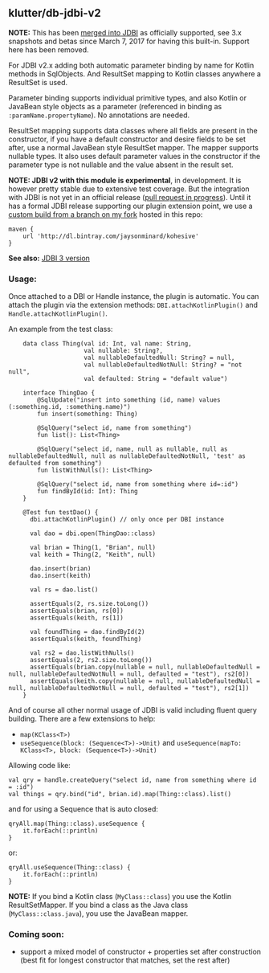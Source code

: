## klutter/db-jdbi-v2

**NOTE:** This has been [merged into JDBI](https://github.com/jdbi/jdbi) as officially supported, see 3.x snapshots and betas since March 7, 2017 for having this built-in.  Support here has been removed.

For JDBI v2.x adding both automatic parameter binding by name for Kotlin methods in SqlObjects.  And
ResultSet mapping to Kotlin classes anywhere a ResultSet is used.

Parameter binding supports individual primitive types, and also Kotlin or JavaBean style objects as a parameter (referenced in binding as `:paramName.propertyName`).  No annotations are needed.

ResultSet mapping supports data classes where all fields are present in the constructor, if you have a default constructor and desire fields to be set after, use a normal JavaBean style ResultSet mapper.
The mapper supports nullable types.  It also uses default parameter values in the constructor if the parameter type is not nullable and the value absent in the result set.

**NOTE:  JDBI v2 with this module is experimental**, in development.   It is however pretty stable due to extensive test coverage.  But the integration with JDBI is not yet in an official release ([pull request in progress](https://github.com/jdbi/jdbi/pull/292)).
Until it has a formal JDBI release supporting our plugin extension point, we use a [custom build from a branch on my fork](https://github.com/apatrida/jdbi/tree/master-binder-registry) hosted in this repo:

```
maven {
    url 'http://dl.bintray.com/jaysonminard/kohesive'
}
```

**See also:** [JDBI 3 version](../db-jdbi-v3)

### Usage:

Once attached to a DBI or Handle instance, the plugin is automatic.  You can attach the plugin via the extension methods:  `DBI.attachKotlinPlugin()`
and `Handle.attachKotlinPlugin()`.

An example from the test class:

```
    data class Thing(val id: Int, val name: String,
                     val nullable: String?,
                     val nullableDefaultedNull: String? = null,
                     val nullableDefaultedNotNull: String? = "not null",
                     val defaulted: String = "default value")

    interface ThingDao {
        @SqlUpdate("insert into something (id, name) values (:something.id, :something.name)")
        fun insert(something: Thing)

        @SqlQuery("select id, name from something")
        fun list(): List<Thing>

        @SqlQuery("select id, name, null as nullable, null as nullableDefaultedNull, null as nullableDefaultedNotNull, 'test' as defaulted from something")
        fun listWithNulls(): List<Thing>

        @SqlQuery("select id, name from something where id=:id")
        fun findById(id: Int): Thing
    }

    @Test fun testDao() {
      dbi.attachKotlinPlugin() // only once per DBI instance

      val dao = dbi.open(ThingDao::class)

      val brian = Thing(1, "Brian", null)
      val keith = Thing(2, "Keith", null)

      dao.insert(brian)
      dao.insert(keith)

      val rs = dao.list()

      assertEquals(2, rs.size.toLong())
      assertEquals(brian, rs[0])
      assertEquals(keith, rs[1])

      val foundThing = dao.findById(2)
      assertEquals(keith, foundThing)

      val rs2 = dao.listWithNulls()
      assertEquals(2, rs2.size.toLong())
      assertEquals(brian.copy(nullable = null, nullableDefaultedNull = null, nullableDefaultedNotNull = null, defaulted = "test"), rs2[0])
      assertEquals(keith.copy(nullable = null, nullableDefaultedNull = null, nullableDefaultedNotNull = null, defaulted = "test"), rs2[1])
    }
```

And of course all other normal usage of JDBI is valid including fluent query building.  There are a few extensions to help:

* `map(KClass<T>)`
* `useSequence(block: (Sequence<T>)->Unit)` and `useSequence(mapTo: KClass<T>, block: (Sequence<T>)->Unit)`

Allowing code like:

```
val qry = handle.createQuery("select id, name from something where id = :id")
val things = qry.bind("id", brian.id).map(Thing::class).list()
```

and for using a Sequence that is auto closed:

```
qryAll.map(Thing::class).useSequence {
    it.forEach(::println)
}
```

or:

```
qryAll.useSequence(Thing::class) {
    it.forEach(::println)
}
```

**NOTE:** If you bind a Kotlin class (`MyClass::class`) you use the Kotlin ResultSetMapper.
If you bind a class as the Java class (`MyClass::class.java`), you use the JavaBean mapper.

### Coming soon:

* support a mixed model of constructor + properties set after construction (best fit for longest constructor that matches, set the rest after)
